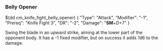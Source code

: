 ### Belly Opener

$(dd cm_knife_fight_belly_opener)
{ "Type": "Attack",
	"Modifier": "-1",
	"Prereq": "Knife Fight 3",
	"DR": "-2",
	"Damage": "__SM__+*D*+7"
}

Swing the blade in an upward strike, aiming at the lower part of the opponent
body. It has a -1 fixed modifier, but on success it adds 1d6 to the damage.
